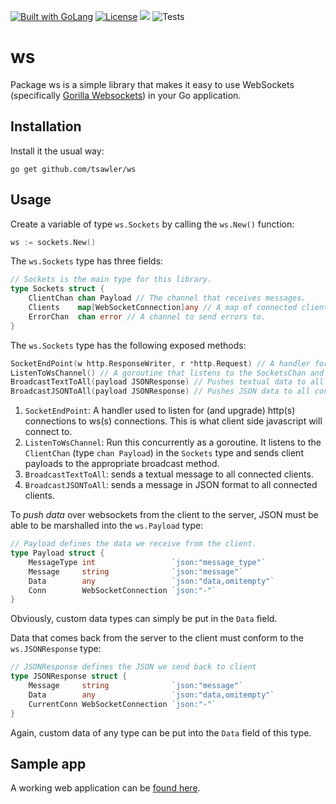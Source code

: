 <a href="https://golang.org"><img src="https://img.shields.io/badge/powered_by-Go-3362c2.svg?style=flat-square" alt="Built with GoLang"></a>
[![License](http://img.shields.io/badge/license-mit-blue.svg?style=flat-square)](https://github.com/tsawler/persist/blob/main/LICENSE.md)
<a href="https://pkg.go.dev/github.com/tsawler/ws"><img src="https://img.shields.io/badge/godoc-reference-%23007d9c.svg"></a>
![Tests](https://github.com/tsawler/ws/actions/workflows/tests.yml/badge.svg)

# ws

Package ws is a simple library that makes it easy to use WebSockets (specifically 
[Gorilla Websockets](https://github.com/gorilla/websocket)) in your Go application.

## Installation
Install it the usual way:

~~~
go get github.com/tsawler/ws
~~~

## Usage
Create a variable of type `ws.Sockets` by calling the `ws.New()` function:

~~~go
ws := sockets.New()
~~~

The `ws.Sockets` type has three fields:

~~~go
// Sockets is the main type for this library.
type Sockets struct {
    ClientChan chan Payload // The channel that receives messages.
    Clients    map[WebSocketConnection]any // A map of connected clients.
    ErrorChan  chan error // A channel to send errors to.
}
~~~

The `ws.Sockets` type has the following exposed methods:

~~~go
SocketEndPoint(w http.ResponseWriter, r *http.Request) // A handler for the websocket endpoint.
ListenToWsChannel() // A goroutine that listens to the SocketsChan and pushes data to broadcast function.
BroadcastTextToAll(payload JSONResponse) // Pushes textual data to all connected clients.
BroadcastJSONToAll(payload JSONResponse) // Pushes JSON data to all connected clients.
~~~

1. `SocketEndPoint`: A handler used to listen for (and upgrade) http(s) connections to ws(s) connections. 
This is what client side javascript will connect to.
2. `ListenToWsChannel`: Run this concurrently as a goroutine. It listens to the `ClientChan` 
(type `chan Payload`) in the `Sockets` type and sends client payloads to the appropriate broadcast method.
3. `BroadcastTextToAll`: sends a textual message to all connected clients.
4. `BroadcastJSONToAll`: sends a message in JSON format to all connected clients.

To *push data* over websockets from the client to the server, JSON must be able to be marshalled into the 
`ws.Payload` type:

~~~go
// Payload defines the data we receive from the client.
type Payload struct {
	MessageType int                 `json:"message_type"`
	Message     string              `json:"message"`
	Data        any                 `json:"data,omitempty"`
	Conn        WebSocketConnection `json:"-"`
}
~~~

Obviously, custom data types can simply be put in the `Data` field.

Data that comes back from the server to the client must conform to the `ws.JSONResponse` type:

~~~go
// JSONResponse defines the JSON we send back to client
type JSONResponse struct {
	Message     string              `json:"message"`
	Data        any                 `json:"data,omitempty"`
	CurrentConn WebSocketConnection `json:"-"`
}
~~~

Again, custom data of any type can be put into the `Data` field of this type.

## Sample app
A working web application can be [found here](https://github.com/tsawler/ws-sample-app).
